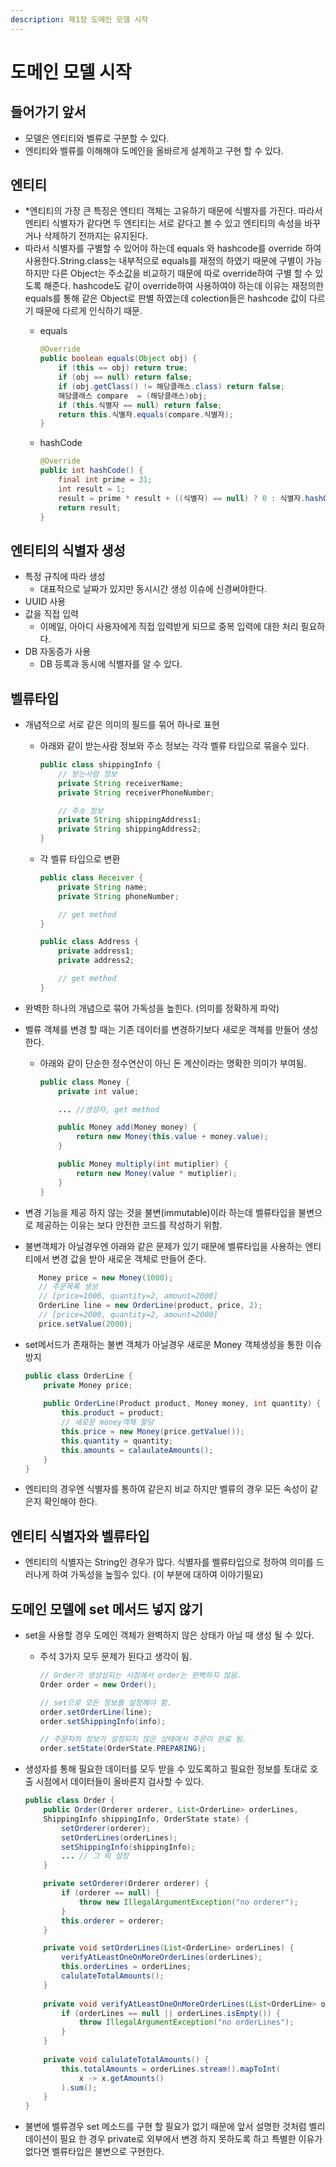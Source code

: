 ```yaml
---
description: 제1장 도메인 모델 시작
---
```


# 도메인 모델 시작

## 들어가기 앞서

* 모델은 엔티티와 벨류로 구분할 수 있다.
* 엔티티와 벨류를 이해해야 도메인을 올바르게 설계하고 구현 할 수 있다.

## 엔티티

* \*엔티티의 가장 큰 특징은 엔티티 객체는 고유하기 때문에 식별자를 가진다. 따라서 엔티티 식별자가 같다면 두 엔티티는 서로 같다고 볼 수 있고 엔티티의 속성을 바꾸거나 삭제하기 전까지는 유지된다.
* 따라서 식별자를 구별할 수 있어야 하는데 equals 와 hashcode를 override 하여 사용한다.String.class는 내부적으로 equals를 재정의 하였기 때문에 구별이 가능하지만 다른 Object는 주소값을 비교하기 때문에 따로 override하여 구별 할 수 있도록 해준다. hashcode도 같이 override하여 사용하여야 하는데 이유는 재정의한 equals를 통해 같은 Object로 판별 하였는데 colection들은 hashcode 값이 다르기 때문에 다르게 인식하기 때문.
  * equals

    ```java
    @Override
    public boolean equals(Object obj) {
        if (this == obj) return true;
        if (obj == null) return false;
        if (obj.getClass() != 해당클래스.class) return false;
        해당클래스 compare  = (해당클래스)obj;
        if (this.식별자 == null) return false;
        return this.식별자.equals(compare.식별자);
    }
    ```

  * hashCode

    ```java
    @Override
    public int hashCode() {
        final int prime = 31;
        int result = 1;
        result = prime * result + ((식별자) == null) ? 0 : 식별자.hashCode());
        return result;
    }
    ```

## 엔티티의 식별자 생성

* 특정 규칙에 따라 생성
  * 대표적으로 날짜가 있지만 동시시간 생성 이슈에 신경써야한다.
* UUID 사용
* 값을 직접 입력
  * 이메일, 아아디 사용자에게 직접 입력받게 되므로 중복 입력에 대한 처리 필요하다.
* DB 자동증가 사용
  * DB 등록과 동시에 식별자를 알 수 있다.

## 벨류타입

* 개념적으로 서로 같은 의미의 필드를 묶어 하나로 표현
  * 아래와 같이 받는사람 정보와 주소 정보는 각각 벨류 타입으로 묶을수 있다.

    ```java
    public class shippingInfo {
        // 받는사람 정보
        private String receiverName;
        private String receiverPhoneNumber;
    
        // 주소 정보
        private String shippingAddress1;
        private String shippingAddress2;
    }
    ```

  * 각 벨류 타입으로 변환

    ```java
    public class Receiver {
        private String name;
        private String phoneNumber;
    
        // get method
    }
    ```

    ```java
    public class Address {
        private address1;
        private address2;
    
        // get method
    }
    ```
* 완벽한 하나의 개념으로 묶어 가독성을 높힌다. \(의미를 정확하게 파악\)
* 벨류 객체를 변경 할 때는 기존 데이터를 변경하기보다 새로운 객체를 만들어 생성한다.
  * 아래와 같이 단순한 정수연산이 아닌 돈 계산이라는 명확한 의미가 부여됨.

    ```java
    public class Money {
        private int value;
    
        ... //생성자, get method
    
        public Money add(Money money) {
            return new Money(this.value + money.value);
        }
    
        public Money multiply(int mutiplier) {
            return new Money(value * mutiplier);
        }
    }
    ```
* 변경 기능을 제공 하지 않는 것을 불변\(immutable\)이라 하는데 벨류타입을 불변으로 제공하는 이유는 보다 안전한 코드를 작성하기 위함.
* 불변객체가 아닐경우엔 아래와 같은 문제가 있기 때문에 벨류타입을 사용하는 엔티티에서 변경 값을 받아 새로운 객체로 만들어 준다.

  ```java
     Money price = new Money(1000);
     // 주문목록 생성
     // [price=1000, quantity=2, amount=2000]
     OrderLine line = new OrderLine(product, price, 2);
     // [price=2000, quantity=2, amount=2000]
     price.setValue(2000);
  ```

* set메서드가 존재하는 불변 객체가 아닐경우 새로운 Money 객체생성을 통한 이슈방지

  ```java
  public class OrderLine {
      private Money price;
    
      public OrderLine(Product product, Money money, int quantity) {
          this.product = product;
          // 새로운 money객체 할당
          this.price = new Money(price.getValue());
          this.quantity = quantity;
          this.amounts = calaulateAmounts();
      }
  }
  ```

* 엔티티의 경우엔 식별자를 통하여 같은지 비교 하지만 벨류의 경우 모든 속성이 같은지 확인해야 한다.

## 엔티티 식별자와 벨류타입

* 엔티티의 식별자는 String인 경우가 많다. 식별자를 벨류타입으로 정하여 의미를 드러나게 하여 가독성을 높힐수 있다. \(이 부분에 대하여 이야기필요\)

## 도메인 모델에 set 메서드 넣지 않기

* set을 사용할 경우 도메인 객체가 완벽하지 않은 상태가 아닐 때 생성 될 수 있다.
  * 주석 3가지 모두 문제가 된다고 생각이 됨.

    ```java
    // Order가 생성성되는 시점에서 order는 완벽하지 않음.
    Order order = new Order();

    // set으로 모든 정보를 설정해야 함.
    order.setOrderLine(line);
    order.setShippingInfo(info);

    // 주문자의 정보가 설정되지 않은 상태에서 주문이 완료 됨.
    order.setState(OrderState.PREPARING);
    ```
* 생성자를 통해 필요한 데이터를 모두 받을 수 있도록하고 필요한 정보를 토대로 호출 시점에서 데이터들이 올바른지 검사할 수 있다.

  ```java
  public class Order {
      public Order(Orderer orderer, List<OrderLine> orderLines,
      ShippingInfo shippingInfo, OrderState state) {
          setOrderer(orderer);
          setOrderLines(orderLines);
          setShippingInfo(shippingInfo);
          ... // 그 외 설정
      }

      private setOrderer(Orderer orderer) {
          if (orderer == null) {
              throw new IllegalArgumentException("no orderer");
          }
          this.orderer = orderer;
      }

      private void setOrderLines(List<OrderLine> orderLines) {
          verifyAtLeastOneOnMoreOrderLines(orderLines);
          this.orderLines = orderLines;
          calulateTotalAmounts();
      }
    
      private void verifyAtLeastOneOnMoreOrderLines(List<OrderLine> orderLines) {
          if (orderLines == null || orderLines.isEmpty()) {
              throw IllegalArgumentException("no orderLines");
          }
      }
    
      private void calulateTotalAmounts() {
          this.totalAmounts = orderLines.stream().mapToInt(
              x -> x.getAmounts()
          ).sum();
      }
  }
  ```

* 불변에 벨류경우 set 메소드를 구현 할 필요가 없기 때문에 앞서 설명한 것처럼 벨리데이션이 필요 한 경우 private로 외부에서 변경 하지 못하도록 하고 특별한 이유가 없다면 벨류타입은 불변으로 구현한다.

